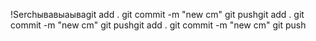 !Serchывавыаываgit add . git commit -m "new cm" git pushgit add . git commit -m
"new cm" git pushgit add . git commit -m "new cm" git push
